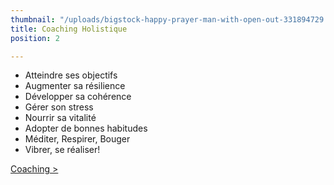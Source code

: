 ```yaml
---
thumbnail: "/uploads/bigstock-happy-prayer-man-with-open-out-331894729.jpg"
title: Coaching Holistique
position: 2

---
```

* Atteindre ses objectifs
* Augmenter sa résilience
* Développer sa cohérence
* Gérer son stress
* Nourrir sa vitalité
* Adopter de bonnes habitudes
* Méditer, Respirer, Bouger
* Vibrer, se réaliser!

[Coaching >](/coaching-holistique)